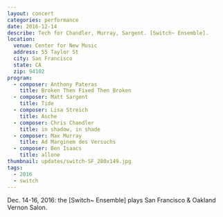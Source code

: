 ```yaml
---
layout: concert
categories: performance
date: 2016-12-14
describe: Tech for Chandler, Murray, Sargent. [Switch~ Ensemble].
location:
  venue: Center for New Music
  address: 55 Taylor St
  city: San Francisco
  state: CA
  zip: 94102
program:
  - composer: Anthony Pateras
    title: Broken Then Fixed Then Broken
  - composer: Matt Sargent
    title: Tide
  - composer: ​Lisa Streich
    title: Asche
  - composer: Chris Chandler
    title: in shadow, in shade
  - composer: Max Murray
    title: Ad Marginem des Versuchs
  - composer: Ben Isaacs
    title: allone
thumbnail: updates/switch-SF_280x149.jpg
tags:
  - 2016
  - switch
---
```


Dec. 14-16, 2016: the [Switch~ Ensemble] plays San Francisco & Oakland Vernon Salon.
